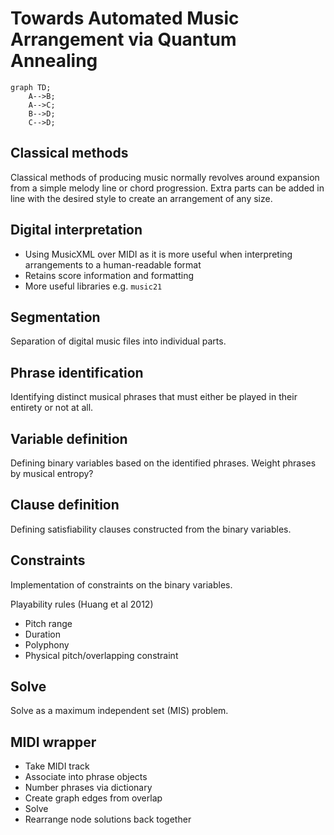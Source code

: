 # Towards Automated Music Arrangement via Quantum Annealing

```mermaid
graph TD;
    A-->B;
    A-->C;
    B-->D;
    C-->D;
```
## Classical methods

Classical methods of producing music normally revolves around expansion from a simple melody line or chord progression.
Extra parts can be added in line with the desired style to create an arrangement of any size.

## Digital interpretation

- Using MusicXML over MIDI as it is more useful when interpreting arrangements to a human-readable format
- Retains score information and formatting
- More useful libraries e.g. `music21`


## Segmentation

Separation of digital music files into individual parts.

## Phrase identification

Identifying distinct musical phrases that must either be played in their entirety or not at all.

## Variable definition

Defining binary variables based on the identified phrases.
Weight phrases by musical entropy?

## Clause definition

Defining satisfiability clauses constructed from the binary variables.

## Constraints

Implementation of constraints on the binary variables.

Playability rules (Huang et al 2012)
- Pitch range
- Duration
- Polyphony
- Physical pitch/overlapping constraint

## Solve

Solve as a maximum independent set (MIS) problem.

## MIDI wrapper

- Take MIDI track
- Associate into phrase objects
- Number phrases via dictionary
- Create graph edges from overlap
- Solve
- Rearrange node solutions back together